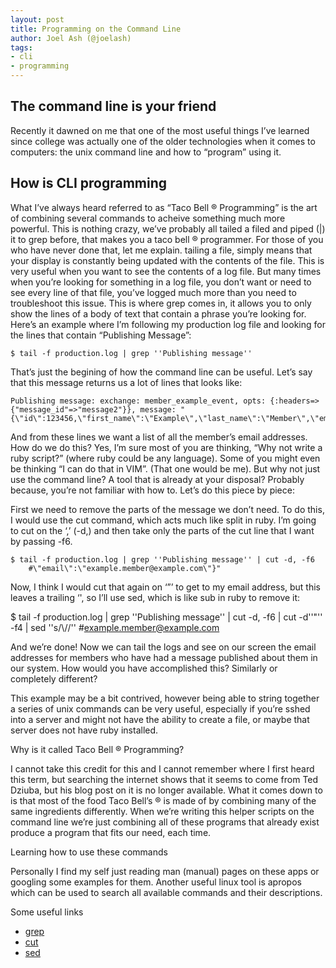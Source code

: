 ```yaml
---
layout: post
title: Programming on the Command Line
author: Joel Ash (@joelash)
tags:
- cli
- programming
---
```


## The command line is your friend

Recently it dawned on me that one of the most useful things I’ve learned since college was actually one of the older technologies when it comes to computers: the unix command line and how to “program” using it.

## How is CLI programming

What I’ve always heard referred to as “Taco Bell ® Programming” is the art of combining several commands to acheive something much more powerful. This is nothing crazy, we’ve probably all tailed a filed and piped (|) it to grep before, that makes you a taco bell ® programmer. For those of you who have never done that, let me explain. tailing a file, simply means that your display is constantly being updated with the contents of the file. This is very useful when you want to see the contents of a log file. But many times when you’re looking for something in a log file, you don’t want or need to see every line of that file, you’ve logged much more than you need to troubleshoot this issue. This is where grep comes in, it allows you to only show the lines of a body of text that contain a phrase you’re looking for. Here’s an example where I’m following my production log file and looking for the lines that contain “Publishing Message”:

    $ tail -f production.log | grep ''Publishing message''


That’s just the begining of how the command line can be useful. Let’s say that this message returns us a lot of lines that looks like:

    Publishing message: exchange: member_example_event, opts: {:headers=>{"message_id"=>"message2"}}, message: "{\"id\":123456,\"first_name\":\"Example\",\"last_name\":\"Member\",\"email\":\"example.member@example.com\"}"


And from these lines we want a list of all the member’s email addresses. How do we do this? Yes, I’m sure most of you are thinking, “Why not write a ruby script?” (where ruby could be any language). Some of you might even be thinking “I can do that in VIM”. (That one would be me). But why not just use the command line? A tool that is already at your disposal? Probably because, you’re not familiar with how to. Let’s do this piece by piece:

First we need to remove the parts of the message we don’t need. To do this, I would use the cut command, which acts much like split in ruby. I’m going to cut on the ‘,’ (-d,) and then take only the parts of the cut line that I want by passing -f6.

    $ tail -f production.log | grep ''Publishing message'' | cut -d, -f6
        #\"email\":\"example.member@example.com\"}"


Now, I think I would cut that again on ‘”’ to get to my email address, but this leaves a trailing ‘', so I’ll use sed, which is like sub in ruby to remove it:

  $ tail -f production.log | grep ''Publishing message'' | cut -d, -f6 | cut -d''"'' -f4 | sed ''s/\\//''
      #example.member@example.com


And we’re done! Now we can tail the logs and see on our screen the email addresses for members who have had a message published about them in our system. How would you have accomplished this? Similarly or completely different?

This example may be a bit contrived, however being able to string together a series of unix commands can be very useful, especially if you’re sshed into a server and might not have the ability to create a file, or maybe that server does not have ruby installed.

Why is it called Taco Bell ® Programming?

I cannot take this credit for this and I cannot remember where I first heard this term, but searching the internet shows that it seems to come from Ted Dziuba, but his blog post on it is no longer available. What it comes down to is that most of the food Taco Bell’s ® is made of by combining many of the same ingredients differently. When we’re writing this helper scripts on the command line we’re just combining all of these programs that already exist produce a program that fits our need, each time.

Learning how to use these commands

Personally I find my self just reading man (manual) pages on these apps or googling some examples for them. Another useful linux tool is apropos which can be used to search all available commands and their descriptions.

Some useful links

- [grep](http://unixhelp.ed.ac.uk/CGI/man-cgi?grep)
- [cut](http://unixhelp.ed.ac.uk/CGI/man-cgi?cut)
- [sed](http://unixhelp.ed.ac.uk/CGI/man-cgi?sed)
